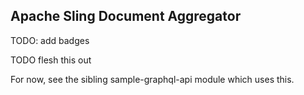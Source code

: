 Apache Sling Document Aggregator
----

TODO: add badges

TODO flesh this out

For now, see the sibling sample-graphql-api module which uses this.